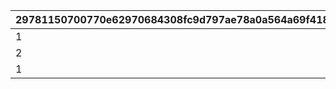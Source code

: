 |29781150700770e62970684308fc9d797ae78a0a564a69f41808653d9e9c3b68|ec309585d1d515830055664de1500b83065adbceb5b3df96edf4df8a8fd8332a|9dad7071a96a2fd1a8224b799071cf435341b3bb827f2497c877ca3712ba9fee|c55d1f6482379b27b881cc9dc368ab2a46752016353e8f50ff72c68fffb09d58|f3c89b0a309e38d27c78a443d0d5fa37eb0fa7e9618d6be6f5c7baff035ff5be|5efceb4dadebfcd3e36f647d3cb1b9bd9fad0008d52e4876fe38a276c091681b|5443986585e918dca13aeef3d5f195b2eb45963f9fc058bef5c4b8ceeef9b906|69571b85c215416431c99084fbe2e46c60350eef5d319283294f4830c9daa68b|276345baa36d44a98a5359d1f868dea44cb25eb08fbb9671a985c29524c4fa54|89f38332016a9455ff485eae5230b30406b4c4586a1bd9a9d56b7ba2a7e6dfbb|38f91f28812eaf8e101ce632398ddb8d22bb4cab5948d31cf6ef996bfa9026af|cb0a0b5bf3dc0811557510481d655f4b31952dd06747e66d0d4f5868497e1f17|402978d732c88c5c8f897641336e57f6bd46bee3c974f6901dcf82f5ecd48811|f32c24ecd7c934a772ae9aabd1767af30ff80d8ca516f6cca1e11a00a8bd5f2f|
| --- | --- | --- | --- | --- | --- | --- | --- | --- | --- | --- | --- | --- | --- |
|1|101|1|31008005|0|1.1|70|0|5|501010081|1|37|0|1|
|2|102|0|31008005|0|1|0|600|5|501010082|1|0|5|2|
|1|103|0|31008005|0|1.1|0|0|5|501010083|1|0|0|3|